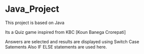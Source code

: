 # Java_Project
This project is based on Java

Its a Quiz game inspired from KBC [Koun Banega Crorepati]

Answers are selected and results are displayed using Switch Case Satements 
Also IF ELSE statements are used here.


